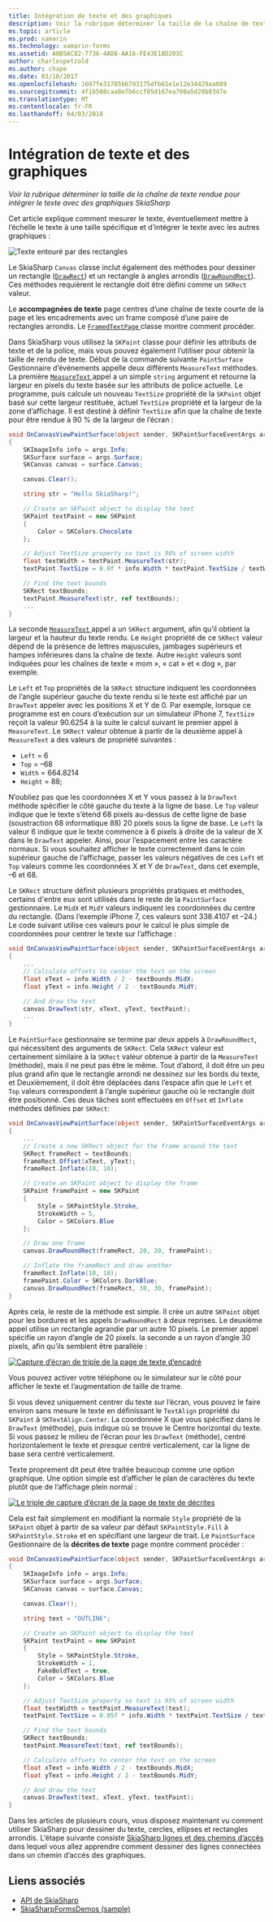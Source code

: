 ```yaml
---
title: Intégration de texte et des graphiques
description: Voir la rubrique déterminer la taille de la chaîne de texte rendue pour intégrer le texte avec des graphiques SkiaSharp
ms.topic: article
ms.prod: xamarin
ms.technology: xamarin-forms
ms.assetid: A0B5AC82-7736-4AD8-AA16-FE43E18D203C
author: charlespetzold
ms.author: chape
ms.date: 03/10/2017
ms.openlocfilehash: 1607fe31785b6793175dfb61e1e12e34429aa089
ms.sourcegitcommit: 4f1b508caa8e7b6ccf85d167ea700a5d28b0347e
ms.translationtype: MT
ms.contentlocale: fr-FR
ms.lasthandoff: 04/03/2018
---
```

# <a name="integrating-text-and-graphics"></a>Intégration de texte et des graphiques

_Voir la rubrique déterminer la taille de la chaîne de texte rendue pour intégrer le texte avec des graphiques SkiaSharp_

Cet article explique comment mesurer le texte, éventuellement mettre à l’échelle le texte à une taille spécifique et d’intégrer le texte avec les autres graphiques :

![](text-images/textandgraphicsexample.png "Texte entouré par des rectangles")

Le SkiaSharp `Canvas` classe inclut également des méthodes pour dessiner un rectangle ([`DrawRect`](https://developer.xamarin.com/api/member/SkiaSharp.SKCanvas.DrawRect/p/SkiaSharp.SKRect/SkiaSharp.SKPaint/)) et un rectangle à angles arrondis ([`DrawRoundRect`](https://developer.xamarin.com/api/member/SkiaSharp.SKCanvas.DrawRoundRect/p/SkiaSharp.SKRect/System.Single/System.Single/SkiaSharp.SKPaint/)). Ces méthodes requièrent le rectangle doit être défini comme un `SKRect` valeur.

Le **accompagnées de texte** page centres d’une chaîne de texte courte de la page et les encadrements avec un frame composé d’une paire de rectangles arrondis. Le [ `FramedTextPage` ](https://github.com/xamarin/xamarin-forms-samples/blob/master/SkiaSharpForms/SkiaSharpFormsDemos/SkiaSharpFormsDemos/SkiaSharpFormsDemos/Basics/FramedTextPage.cs) classe montre comment procéder.

Dans SkiaSharp vous utilisez la `SKPaint` classe pour définir les attributs de texte et de la police, mais vous pouvez également l’utiliser pour obtenir la taille de rendu de texte. Début de la commande suivante `PaintSurface` Gestionnaire d’événements appelle deux différents `MeasureText` méthodes. La première [ `MeasureText` ](https://developer.xamarin.com/api/member/SkiaSharp.SKPaint.MeasureText/p/System.String/) appel a un simple `string` argument et retourne la largeur en pixels du texte basée sur les attributs de police actuelle. Le programme, puis calcule un nouveau `TextSize` propriété de la `SKPaint` objet basé sur cette largeur restituée, actuel `TextSize` propriété et la largeur de la zone d’affichage. Il est destiné à définir `TextSize` afin que la chaîne de texte pour être rendue à 90 % de la largeur de l’écran :

```csharp
void OnCanvasViewPaintSurface(object sender, SKPaintSurfaceEventArgs args)
{
    SKImageInfo info = args.Info;
    SKSurface surface = args.Surface;
    SKCanvas canvas = surface.Canvas;

    canvas.Clear();

    string str = "Hello SkiaSharp!";

    // Create an SKPaint object to display the text
    SKPaint textPaint = new SKPaint
    {
        Color = SKColors.Chocolate
    };

    // Adjust TextSize property so text is 90% of screen width
    float textWidth = textPaint.MeasureText(str);
    textPaint.TextSize = 0.9f * info.Width * textPaint.TextSize / textWidth;

    // Find the text bounds
    SKRect textBounds;
    textPaint.MeasureText(str, ref textBounds);
    ...
}
```

La seconde [ `MeasureText` ](https://developer.xamarin.com/api/member/SkiaSharp.SKPaint.MeasureText/p/System.String/SkiaSharp.SKRect@/) appel a un `SKRect` argument, afin qu’il obtient la largeur et la hauteur du texte rendu. Le `Height` propriété de ce `SKRect` valeur dépend de la présence de lettres majuscules, jambages supérieurs et hampes inférieures dans la chaîne de texte. Autre `Height` valeurs sont indiquées pour les chaînes de texte « mom », « cat » et « dog », par exemple.

Le `Left` et `Top` propriétés de la `SKRect` structure indiquent les coordonnées de l’angle supérieur gauche du texte rendu si le texte est affiché par un `DrawText` appeler avec les positions X et Y de 0. Par exemple, lorsque ce programme est en cours d’exécution sur un simulateur iPhone 7, `TextSize` reçoit la valeur 90.6254 à la suite le calcul suivant le premier appel à `MeasureText`. Le `SKRect` valeur obtenue à partir de la deuxième appel à `MeasureText` a des valeurs de propriété suivantes :

- `Left` = 6
- `Top` = &ndash;68
- `Width` = 664.8214
- `Height` = 88;

N’oubliez pas que les coordonnées X et Y vous passez à la `DrawText` méthode spécifier le côté gauche du texte à la ligne de base. Le `Top` valeur indique que le texte s’étend 68 pixels au-dessus de cette ligne de base (soustraction 68 informatique 88) 20 pixels sous la ligne de base. Le `Left` la valeur 6 indique que le texte commence à 6 pixels à droite de la valeur de X dans le `DrawText` appeler. Ainsi, pour l’espacement entre les caractère normaux. Si vous souhaitez afficher le texte correctement dans le coin supérieur gauche de l’affichage, passer les valeurs négatives de ces `Left` et `Top` valeurs comme les coordonnées X et Y de `DrawText`, dans cet exemple, &ndash;6 et 68.

Le `SKRect` structure définit plusieurs propriétés pratiques et méthodes, certains d'entre eux sont utilisés dans le reste de la `PaintSurface` gestionnaire. Le `MidX` et `MidY` valeurs indiquent les coordonnées du centre du rectangle. (Dans l’exemple iPhone 7, ces valeurs sont 338.4107 et &ndash;24.) Le code suivant utilise ces valeurs pour le calcul le plus simple de coordonnées pour centrer le texte sur l’affichage :

```csharp
void OnCanvasViewPaintSurface(object sender, SKPaintSurfaceEventArgs args)
{
    ...
    // Calculate offsets to center the text on the screen
    float xText = info.Width / 2 - textBounds.MidX;
    float yText = info.Height / 2 - textBounds.MidY;

    // And draw the text
    canvas.DrawText(str, xText, yText, textPaint);
    ...
}
```

Le `PaintSurface` gestionnaire se termine par deux appels à `DrawRoundRect`, qui nécessitent des arguments de `SKRect`. Cela `SKRect` valeur est certainement similaire à la `SKRect` valeur obtenue à partir de la `MeasureText` (méthode), mais il ne peut pas être le même. Tout d’abord, il doit être un peu plus grand afin que le rectangle arrondi ne dessinez sur les bords du texte, et Deuxièmement, il doit être déplacées dans l’espace afin que le `Left` et `Top` valeurs correspondent à l’angle supérieur gauche où le rectangle doit être positionné. Ces deux tâches sont effectuées en `Offset` et `Inflate` méthodes définies par `SKRect`:

```csharp
void OnCanvasViewPaintSurface(object sender, SKPaintSurfaceEventArgs args)
{
    ...
    // Create a new SKRect object for the frame around the text
    SKRect frameRect = textBounds;
    frameRect.Offset(xText, yText);
    frameRect.Inflate(10, 10);

    // Create an SKPaint object to display the frame
    SKPaint framePaint = new SKPaint
    {
        Style = SKPaintStyle.Stroke,
        StrokeWidth = 5,
        Color = SKColors.Blue
    };

    // Draw one frame
    canvas.DrawRoundRect(frameRect, 20, 20, framePaint);

    // Inflate the frameRect and draw another
    frameRect.Inflate(10, 10);
    framePaint.Color = SKColors.DarkBlue;
    canvas.DrawRoundRect(frameRect, 30, 30, framePaint);
}
```

Après cela, le reste de la méthode est simple. Il crée un autre `SKPaint` objet pour les bordures et les appels `DrawRoundRect` à deux reprises. Le deuxième appel utilise un rectangle agrandie par un autre 10 pixels. Le premier appel spécifie un rayon d’angle de 20 pixels. la seconde a un rayon d’angle 30 pixels, afin qu’ils semblent être parallèle :

 [![](text-images/framedtext-small.png "Capture d’écran de triple de la page de texte d’encadré")](text-images/framedtext-large.png#lightbox "Triple capture d’écran de la page de texte d’encadré")

Vous pouvez activer votre téléphone ou le simulateur sur le côté pour afficher le texte et l’augmentation de taille de trame.

Si vous devez uniquement centrer du texte sur l’écran, vous pouvez le faire environ sans mesure le texte en définissant le `TextAlign` propriété du `SKPaint` à `SKTextAlign.Center`. La coordonnée X que vous spécifiez dans le `DrawText` (méthode), puis indique où se trouve le Centre horizontal du texte. Si vous passez le milieu de l’écran pour les `DrawText` (méthode), centré horizontalement le texte et *presque* centré verticalement, car la ligne de base sera centré verticalement.

Texte proprement dit peut être traitée beaucoup comme une option graphique. Une option simple est d’afficher le plan de caractères du texte plutôt que de l’affichage plein normal :

[![](text-images/outlinedtext-small.png "Le triple de capture d’écran de la page de texte de décrites")](text-images/outlinedtext-large.png#lightbox "Triple capture d’écran de la page décrite de texte")

Cela est fait simplement en modifiant la normale `Style` propriété de la `SKPaint` objet à partir de sa valeur par défaut `SKPaintStyle.Fill` à `SKPaintStyle.Stroke` et en spécifiant une largeur de trait. Le `PaintSurface` Gestionnaire de la **décrites de texte** page montre comment procéder :

```csharp
void OnCanvasViewPaintSurface(object sender, SKPaintSurfaceEventArgs args)
{
    SKImageInfo info = args.Info;
    SKSurface surface = args.Surface;
    SKCanvas canvas = surface.Canvas;

    canvas.Clear();

    string text = "OUTLINE";

    // Create an SKPaint object to display the text
    SKPaint textPaint = new SKPaint
    {
        Style = SKPaintStyle.Stroke,
        StrokeWidth = 1,
        FakeBoldText = true,
        Color = SKColors.Blue
    };

    // Adjust TextSize property so text is 95% of screen width
    float textWidth = textPaint.MeasureText(text);
    textPaint.TextSize = 0.95f * info.Width * textPaint.TextSize / textWidth;

    // Find the text bounds
    SKRect textBounds;
    textPaint.MeasureText(text, ref textBounds);

    // Calculate offsets to center the text on the screen
    float xText = info.Width / 2 - textBounds.MidX;
    float yText = info.Height / 2 - textBounds.MidY;

    // And draw the text
    canvas.DrawText(text, xText, yText, textPaint);
}
```

 Dans les articles de plusieurs cours, vous disposez maintenant vu comment utiliser SkiaSharp pour dessiner du texte, cercles, ellipses et rectangles arrondis. L’étape suivante consiste [SkiaSharp lignes et des chemins d’accès](~/xamarin-forms/user-interface/graphics/skiasharp/paths/paths.md) dans lequel vous allez apprendre comment dessiner des lignes connectées dans un chemin d’accès des graphiques.


## <a name="related-links"></a>Liens associés

- [API de SkiaSharp](https://developer.xamarin.com/api/root/SkiaSharp/)
- [SkiaSharpFormsDemos (sample)](https://developer.xamarin.com/samples/xamarin-forms/SkiaSharpForms/Demos/)

